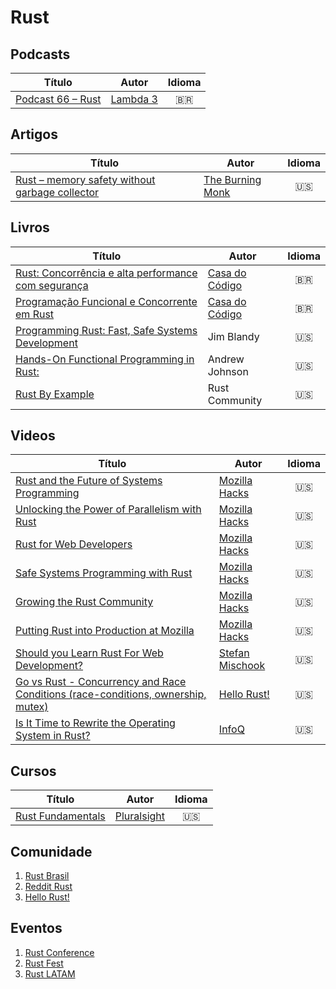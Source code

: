 # Rust
## Podcasts
| Título | Autor | Idioma |
|-----------------|-------|:--------:|
| [Podcast 66 – Rust](https://www.lambda3.com.br/2017/10/lambda3-podcast-66-rust/) | [Lambda 3](https://www.lambda3.com.br/) | :brazil: |

## Artigos
| Título | Autor | Idioma |
|-----------------|-------|:--------:|
| [Rust – memory safety without garbage collector](https://theburningmonk.com/2015/05/rust-memory-safety-without-gc/) | [The Burning Monk](https://theburningmonk.com/) | :us: |

## Livros
| Título | Autor | Idioma |
|-----------------|-------|:--------:|
| [Rust: Concorrência e alta performance com segurança](https://www.casadocodigo.com.br/products/livro-rust) | [Casa do Código](https://www.casadocodigo.com.br) | :brazil: |
| [Programação Funcional e Concorrente em Rust](https://www.casadocodigo.com.br/products/livro-rust-funcional-concorrente) | [Casa do Código](https://www.casadocodigo.com.br) | :brazil: |
| [Programming Rust: Fast, Safe Systems Development](https://www.amazon.com/Programming-Rust-Fast-Systems-Development/dp/1491927283) | Jim Blandy | :us: |
| [Hands-On Functional Programming in Rust:](https://www.amazon.com/Hands-Functional-Programming-Rust-applications-ebook/dp/B07C5S4729) | Andrew Johnson | :us: |
| [Rust By Example](https://doc.rust-lang.org/rust-by-example/) | Rust Community | :us: |

## Videos
| Título | Autor | Idioma |
|-----------------|-------|:--------:|
| [Rust and the Future of Systems Programming](https://www.youtube.com/watch?v=8EPsnf_ZYU0) | [Mozilla Hacks](https://www.youtube.com/channel/UCijjo5gfAscWgNCKFHWm1EA)  | :us: |
| [Unlocking the Power of Parallelism with Rust](https://www.youtube.com/watch?v=cNeIOt8ZdAY) | [Mozilla Hacks](https://www.youtube.com/channel/UCijjo5gfAscWgNCKFHWm1EA)  | :us: |
| [Rust for Web Developers](https://www.youtube.com/watch?v=FfoXFnzZbBM) | [Mozilla Hacks](https://www.youtube.com/channel/UCijjo5gfAscWgNCKFHWm1EA)  | :us: |
| [Safe Systems Programming with Rust](https://www.youtube.com/watch?v=P3sfNGtpuxc) | [Mozilla Hacks](https://www.youtube.com/channel/UCijjo5gfAscWgNCKFHWm1EA)  | :us: |
| [Growing the Rust Community](https://www.youtube.com/watch?v=duv0tuPAnO0) | [Mozilla Hacks](https://www.youtube.com/channel/UCijjo5gfAscWgNCKFHWm1EA)  | :us: |
| [Putting Rust into Production at Mozilla](https://www.youtube.com/watch?v=2RhbYpgVpg0) | [Mozilla Hacks](https://www.youtube.com/channel/UCijjo5gfAscWgNCKFHWm1EA)  | :us: |
| [Should you Learn Rust For Web Development?](https://www.youtube.com/watch?v=h98Xk9aHAd4) | [Stefan Mischook](https://www.youtube.com/channel/UCyUBW72KU30dfAYWLVNZO8Q)  | :us: |
| [Go vs Rust - Concurrency and Race Conditions (race-conditions, ownership, mutex)](https://www.youtube.com/watch?v=B5xYBrxVSiE) | [Hello Rust!](https://www.youtube.com/channel/UCZ_EWaQZCZuGGfnuqUoHujw)  | :us: |
| [Is It Time to Rewrite the Operating System in Rust?](https://www.youtube.com/watch?v=HgtRAbE1nBM) | [InfoQ](https://www.youtube.com/channel/UCkQX1tChV7Z7l1LFF4L9j_g)  | :us: |

## Cursos
| Título | Autor | Idioma |
|-----------------|-------|:--------:|
| [Rust Fundamentals](https://www.pluralsight.com/courses/rust-fundamentals) | [Pluralsight](https://www.pluralsight.com)  | :us: |

## Comunidade
1. [Rust Brasil](https://t.me/rustlangbr)
2. [Reddit Rust](https://www.reddit.com/r/rust/)
3. [Hello Rust!](https://www.youtube.com/channel/UCZ_EWaQZCZuGGfnuqUoHujw)

## Eventos
1. [Rust Conference](https://rustconf.com/)
2. [Rust Fest](https://rustfest.eu)
3. [Rust LATAM](https://rustlatam.org/)